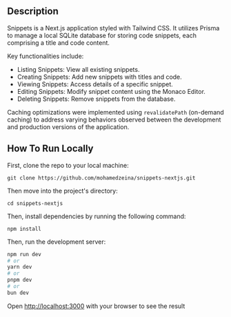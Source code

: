 ## Description
Snippets is a Next.js application styled with Tailwind CSS. It utilizes Prisma to manage a local SQLite database for storing code snippets, each comprising a title and code content.

Key functionalities include:

* Listing Snippets: View all existing snippets.
* Creating Snippets: Add new snippets with titles and code.
* Viewing Snippets: Access details of a specific snippet.
* Editing Snippets: Modify snippet content using the Monaco Editor.
* Deleting Snippets: Remove snippets from the database.

Caching optimizations were implemented using `revalidatePath` (on-demand caching) to address varying behaviors observed between the development and production versions of the application.

## How To Run Locally
First, clone the repo to your local machine:
```
git clone https://github.com/mohamedzeina/snippets-nextjs.git
```
Then move into the project's directory:
```
cd snippets-nextjs
```
Then, install dependencies by running the following command:
```
npm install 
```
Then, run the development server:

```bash
npm run dev
# or
yarn dev
# or
pnpm dev
# or
bun dev
```

Open [http://localhost:3000](http://localhost:3000) with your browser to see the result

